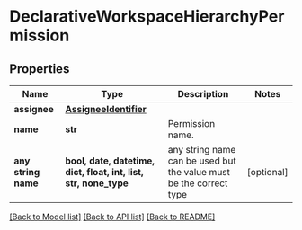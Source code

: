 # DeclarativeWorkspaceHierarchyPermission


## Properties
Name | Type | Description | Notes
------------ | ------------- | ------------- | -------------
**assignee** | [**AssigneeIdentifier**](AssigneeIdentifier.md) |  | 
**name** | **str** | Permission name. | 
**any string name** | **bool, date, datetime, dict, float, int, list, str, none_type** | any string name can be used but the value must be the correct type | [optional]

[[Back to Model list]](../README.md#documentation-for-models) [[Back to API list]](../README.md#documentation-for-api-endpoints) [[Back to README]](../README.md)


